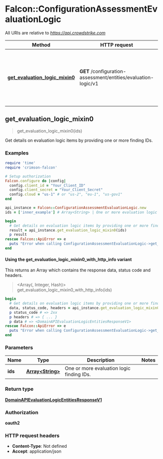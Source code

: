 # Falcon::ConfigurationAssessmentEvaluationLogic

All URIs are relative to *https://api.crowdstrike.com*

| Method | HTTP request | Description |
| ------ | ------------ | ----------- |
| [**get_evaluation_logic_mixin0**](ConfigurationAssessmentEvaluationLogic.md#get_evaluation_logic_mixin0) | **GET** /configuration-assessment/entities/evaluation-logic/v1 | Get details on evaluation logic items by providing one or more finding IDs. |


## get_evaluation_logic_mixin0

> <DomainAPIEvaluationLogicEntitiesResponseV1> get_evaluation_logic_mixin0(ids)

Get details on evaluation logic items by providing one or more finding IDs.

### Examples

```ruby
require 'time'
require 'crimson-falcon'

# Setup authorization
Falcon.configure do |config|
  config.client_id = "Your_Client_ID"
  config.client_secret = "Your_Client_Secret"
  config.cloud = "us-1" # or "us-2", "eu-1", "us-gov1"
end

api_instance = Falcon::ConfigurationAssessmentEvaluationLogic.new
ids = ['inner_example'] # Array<String> | One or more evaluation logic finding IDs.

begin
  # Get details on evaluation logic items by providing one or more finding IDs.
  result = api_instance.get_evaluation_logic_mixin0(ids)
  p result
rescue Falcon::ApiError => e
  puts "Error when calling ConfigurationAssessmentEvaluationLogic->get_evaluation_logic_mixin0: #{e}"
end
```

#### Using the get_evaluation_logic_mixin0_with_http_info variant

This returns an Array which contains the response data, status code and headers.

> <Array(<DomainAPIEvaluationLogicEntitiesResponseV1>, Integer, Hash)> get_evaluation_logic_mixin0_with_http_info(ids)

```ruby
begin
  # Get details on evaluation logic items by providing one or more finding IDs.
  data, status_code, headers = api_instance.get_evaluation_logic_mixin0_with_http_info(ids)
  p status_code # => 2xx
  p headers # => { ... }
  p data # => <DomainAPIEvaluationLogicEntitiesResponseV1>
rescue Falcon::ApiError => e
  puts "Error when calling ConfigurationAssessmentEvaluationLogic->get_evaluation_logic_mixin0_with_http_info: #{e}"
end
```

### Parameters

| Name | Type | Description | Notes |
| ---- | ---- | ----------- | ----- |
| **ids** | [**Array&lt;String&gt;**](String.md) | One or more evaluation logic finding IDs. |  |

### Return type

[**DomainAPIEvaluationLogicEntitiesResponseV1**](DomainAPIEvaluationLogicEntitiesResponseV1.md)

### Authorization

**oauth2**

### HTTP request headers

- **Content-Type**: Not defined
- **Accept**: application/json

